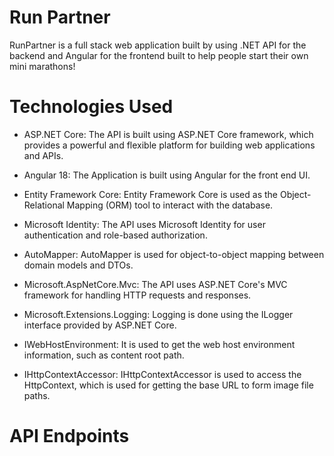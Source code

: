 
# Run Partner

RunPartner is a full stack web application built by using .NET API for the backend and Angular for the frontend built to help people start their own mini marathons!

# Technologies Used
- ASP.NET Core: The API is built using ASP.NET Core framework, which provides a powerful and flexible platform for building web applications and APIs.

- Angular 18: The Application is built using Angular for the front end UI. 

- Entity Framework Core: Entity Framework Core is used as the Object-Relational Mapping (ORM) tool to interact with the database.

- Microsoft Identity: The API uses Microsoft Identity for user authentication and role-based authorization.

- AutoMapper: AutoMapper is used for object-to-object mapping between domain models and DTOs.

- Microsoft.AspNetCore.Mvc: The API uses ASP.NET Core's MVC framework for handling HTTP requests and responses.

- Microsoft.Extensions.Logging: Logging is done using the ILogger interface provided by ASP.NET Core.

- IWebHostEnvironment: It is used to get the web host environment information, such as content root path.

- IHttpContextAccessor: IHttpContextAccessor is used to access the HttpContext, which is used for getting the base URL to form image file paths.

# API Endpoints



